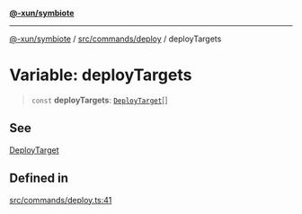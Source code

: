[**@-xun/symbiote**](../../../../README.md)

***

[@-xun/symbiote](../../../../README.md) / [src/commands/deploy](../README.md) / deployTargets

# Variable: deployTargets

> `const` **deployTargets**: [`DeployTarget`](../enumerations/DeployTarget.md)[]

## See

[DeployTarget](../enumerations/DeployTarget.md)

## Defined in

[src/commands/deploy.ts:41](https://github.com/Xunnamius/symbiote/blob/6888363ae81ec0a004cfcb164e5a634c45aca6a9/src/commands/deploy.ts#L41)
